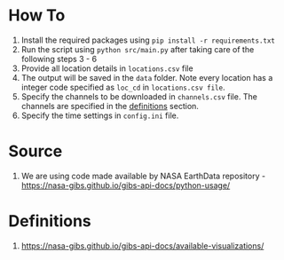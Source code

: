 # How To

1. Install the required packages using `pip install -r requirements.txt`
2. Run the script using `python src/main.py` after taking care of the following steps 3 - 6
3. Provide all location details in ```locations.csv``` file
4. The output will be saved in the ```data``` folder. Note every location has a integer code specified as ```loc_cd``` in ```locations.csv file```.
5. Specify the channels to be downloaded in ```channels.csv``` file. The channels are specified in the [definitions](#definitions) section.
6. Specify the time settings in ```config.ini``` file.


# Source

1. We are using code made available by NASA EarthData repository - https://nasa-gibs.github.io/gibs-api-docs/python-usage/

# Definitions

1. https://nasa-gibs.github.io/gibs-api-docs/available-visualizations/
